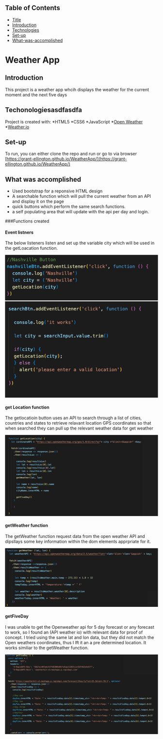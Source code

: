 ## Table of Contents
* [Title](*Title)
* [Introduction](*Introduction)
* [Technologies](*Technologies)
* [Set-up](*Set-up)
* [What-was-accomplished](*What-was-accomplished)
# Weather App
## Introduction

This project is a weather app whcih displays the weather for the current moment and the next five days

## Techonologiesasdfasdfa
Project is created with:
*HTML5
*CSS6
*JavaScript
*[Open Weather](https://openweathermap.org/)
*[Weather.io]( https://www.weatherbit.io/api)
## Set-up
To run, you can either clone the repo and run or go to via browser [https://grant-ellington.github.io/WeatherApp/](https://grant-ellington.github.io/WeatherApp/)
## What was accomplished
* Used bootstrap for a reponsive HTML design
* A searchable function which will pull the current weather from an API and display it on the page
* quick buttons which perform the same search functions.
* a self populating area that will update with the api per day and login.

###Functions created

#### Event listners

The below listeners listen and set up the variable city which will be used in the getLoacation function.

![Event Listner for city buttons](./assets/images/SpecialCityFunction.png)
![event Listener for search bar](./assets/images/EventListener%20function.png)

#### get Location function

The getlocatioin button uses an API to search through a list of cities, countries and states to retrieve relavant location GPS coordinates so that when searched they can pull up the relevant weather data for get weather


![get Location Function](./assets/images/getLocation.png)

#### getWeather function

The getWeather function request data from the open weather API and dipsllays some key information within the dom elements apprpriate for it.

![getWeather](./assets/images/getWeather.png)

#### getFiveDay
I was unable to get the Openweather api for 5 day forecast or any forecast to work, so I found an (API weather io) with relevant data for proof of concept. I tried using the same lat and lon data, but they did not match the Open weathers coordinates, thus I lft it an a pre determined location. It works similiar to the getWeather function. 

![getFiveDay](./assets/images/getFiveDay.png)




